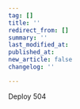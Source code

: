 ```yaml
---
tag: []
title: ''
redirect_from: []
summary: ''
last_modified_at: 
published_at: 
new_article: false
changelog: ''

---
```

Deploy 504